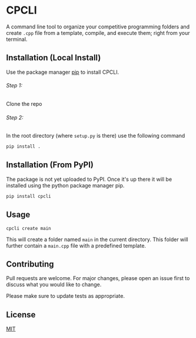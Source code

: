 # CPCLI

A command line tool to organize your competitive programming folders and create `.cpp` file from a template, compile, and execute them; right from your terminal.

## Installation (Local Install)

Use the package manager [pip](https://pip.pypa.io/en/stable/) to install CPCLI.

###### Step 1: 
Clone the repo
###### Step 2:
In the root directory (where `setup.py` is there) use the following command

```bash
pip install .
```
## Installation (From PyPI)
The package is not yet uploaded to PyPI. Once it's up there it will be installed using the python package manager pip.

```bash
pip install cpcli
```
## Usage

```console
cpcli create main
```
This will create a folder named `main` in the current directory. This folder will further contain a `main.cpp` file with a predefined template.

## Contributing
Pull requests are welcome. For major changes, please open an issue first to discuss what you would like to change.

Please make sure to update tests as appropriate.

## License
[MIT](https://choosealicense.com/licenses/mit/)
